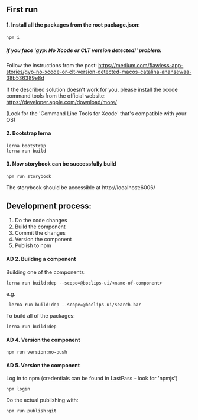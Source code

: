 ## First run
#### 1. Install all the packages from the root package.json:
```
npm i
```

##### If you face 'gyp: No Xcode or CLT version detected!' problem:

Follow the instructions from the post:
https://medium.com/flawless-app-stories/gyp-no-xcode-or-clt-version-detected-macos-catalina-anansewaa-38b536389e8d

If the described solution doesn't work for you, please install the xcode command tools from the official website:
https://developer.apple.com/download/more/

(Look for the 'Command Line Tools for Xcode' that's compatible with your OS)

#### 2. Bootstrap lerna

```
lerna bootstrap
lerna run build
```

#### 3. Now storybook can be successfully build

```
npm run storybook
```

The storybook should be accessible at http://localhost:6006/ 

## Development process:

1. Do the code changes
1. Build the component
1. Commit the changes
1. Version the component 
1. Publish to npm

#### AD 2. Building a component

Building one of the components:

```
lerna run build:dep --scope=@boclips-ui/<name-of-component>
```
e.g.
```
 lerna run build:dep --scope=@boclips-ui/search-bar
```

To build all of the packages:

```
lerna run build:dep
```

#### AD 4. Version the component 

```
npm run version:no-push
```

#### AD 5. Version the component 

Log in to npm (credentials can be found in LastPass - look for 'npmjs')

```
npm login
```

Do the actual publishing with:

```
npm run publish:git
```
